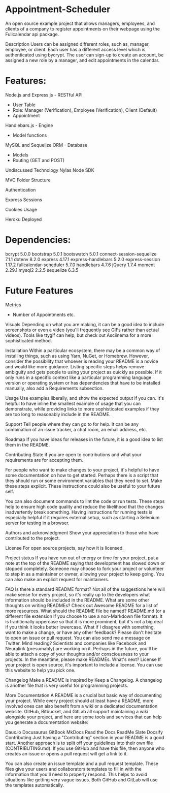 # Appointment-Scheduler
An open source example project that allows managers, employees, and clients of a company to register appointments on their webpage using the Fullcalendar api package. 

Description
Users can be assigned different roles, such as, manager, employee, or client. Each user has a different access level which is authenticated using bycrypt. The user can sign-up to create an account, be assigned a new role by a manager, and edit appointments in the calendar.

# Features:

Node.js and Express.js - RESTful API
- User Table
 - Role: Manager (Verification), Employee (Verification), Client (Default)
 - Appointment

Handlebars.js - Engine
 - Model functions

MySQL and Sequelize ORM - Database
 - Models
 - Routing (GET and POST)

Undiscussed Technology
Nylas Node SDK

MVC Folder Structure

Authentication

Express Sessions

Cookies Usage

Heroku Deployed

# Dependencies:
bcrypt 5.0.0
bootstrap 5.0.1
bootswatch 5.0.1
connect-session-sequelize 7.1.1 
dotenv 8.2.0
express 4.17.1
express-handlebars 5.2.0 
express-session 1.17.2
fullcalendar-scheduler 5.7.0
handlebars 4.7.6
jQuery 1.7.4
moment 2.29.1
mysql2 2.2.5
sequelize 6.3.5

# Future Features
Metrics
 - Number of Appointments etc.

Visuals
Depending on what you are making, it can be a good idea to include screenshots or even a video (you'll frequently see GIFs rather than actual videos). Tools like ttygif can help, but check out Asciinema for a more sophisticated method.

Installation
Within a particular ecosystem, there may be a common way of installing things, such as using Yarn, NuGet, or Homebrew. However, consider the possibility that whoever is reading your README is a novice and would like more guidance. Listing specific steps helps remove ambiguity and gets people to using your project as quickly as possible. If it only runs in a specific context like a particular programming language version or operating system or has dependencies that have to be installed manually, also add a Requirements subsection.

Usage
Use examples liberally, and show the expected output if you can. It's helpful to have inline the smallest example of usage that you can demonstrate, while providing links to more sophisticated examples if they are too long to reasonably include in the README.

Support
Tell people where they can go to for help. It can be any combination of an issue tracker, a chat room, an email address, etc.

Roadmap
If you have ideas for releases in the future, it is a good idea to list them in the README.

Contributing
State if you are open to contributions and what your requirements are for accepting them.

For people who want to make changes to your project, it's helpful to have some documentation on how to get started. Perhaps there is a script that they should run or some environment variables that they need to set. Make these steps explicit. These instructions could also be useful to your future self.

You can also document commands to lint the code or run tests. These steps help to ensure high code quality and reduce the likelihood that the changes inadvertently break something. Having instructions for running tests is especially helpful if it requires external setup, such as starting a Selenium server for testing in a browser.

Authors and acknowledgment
Show your appreciation to those who have contributed to the project.

License
For open source projects, say how it is licensed.

Project status
If you have run out of energy or time for your project, put a note at the top of the README saying that development has slowed down or stopped completely. Someone may choose to fork your project or volunteer to step in as a maintainer or owner, allowing your project to keep going. You can also make an explicit request for maintainers.

FAQ
Is there a standard README format?
Not all of the suggestions here will make sense for every project, so it's really up to the developers what information should be included in the README.
What are some other thoughts on writing READMEs?
Check out Awesome README for a list of more resources.
What should the README file be named?
README.md (or a different file extension if you choose to use a non-Markdown file format). It is traditionally uppercase so that it is more prominent, but it's not a big deal if you think it looks better lowercase.
What if I disagree with something, want to make a change, or have any other feedback?
Please don't hesitate to open an issue or pull request. You can also send me a message on Twitter.
Mind reading?
Scientists and companies like Facebook and Neuralink (presumably) are working on it. Perhaps in the future, you'll be able to attach a copy of your thoughts and/or consciousness to your projects. In the meantime, please make READMEs.
What's next?
License
If your project is open source, it's important to include a license. You can use this website to help you pick one.

Changelog
Make a README is inspired by Keep a Changelog. A changelog is another file that is very useful for programming projects.

More Documentation
A README is a crucial but basic way of documenting your project. While every project should at least have a README, more involved ones can also benefit from a wiki or a dedicated documentation website. GitHub, Bitbucket, and GitLab all support maintaining a wiki alongside your project, and here are some tools and services that can help you generate a documentation website:

Daux.io
Docusaurus
GitBook
MkDocs
Read the Docs
ReadMe
Slate
Docsify
Contributing
Just having a "Contributing" section in your README is a good start. Another approach is to split off your guidelines into their own file (CONTRIBUTING.md). If you use GitHub and have this file, then anyone who creates an issue or opens a pull request will get a link to it.

You can also create an issue template and a pull request template. These files give your users and collaborators templates to fill in with the information that you'll need to properly respond. This helps to avoid situations like getting very vague issues. Both GitHub and GitLab will use the templates automatically.